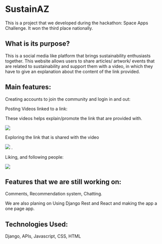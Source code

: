 # SustainAZ

This is a project that we developed during the hackathon: Space Apps Challenge. It won the third place nationally.

## What is its purpose?

This is a social media like platform that brings sustainability enthusiasts together. This website allows users to share articles/ artwork/ events that are related to sustainability and support them with a video, in which they have to give an explanation about the content of the link provided. 

## Main features:

Creating accounts to join the community and login in and out:

Posting Videos linked to a link:

These videos helps explain/promote the link that are provided with.

![](nameFile.gif)


Exploring the link that is shared with the video

![](nameFile.gif)
.

Liking, and following people:

![](nameFile.gif)


## Features that we are still working on: 

Comments, Recommendation system, Chatting.

We are also planing on Using Django Rest and React and making the app a one page app.

## Technologies Used:

Django, APIs, Javascript, CSS, HTML
